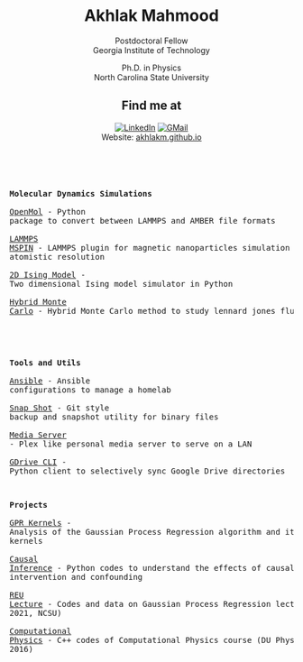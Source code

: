 <div align="center">

<h1>
Akhlak Mahmood
</h1>

</div>

<div align="center">

Postdoctoral Fellow\
Georgia Institute of Technology

Ph.D. in Physics\
North Carolina State University

</div>


<div align="center">
<h2>
Find me at
</h2>

<a href="https://www.linkedin.com/in/akhlakm/"><img src="https://img.shields.io/badge/LinkedIn-0077B5?style=for-the-badge&logo=linkedin&logoColor=white" alt="LinkedIn"/></a>
<a href="mailto:akhlakm@gatech.edu"><img src="https://img.shields.io/badge/Gmail-D14836?style=for-the-badge&logo=gmail&logoColor=white" alt="GMail"/></a>
<br>
Website: <a href="https://akhlakm.github.io">akhlakm.github.io</a>
</div>

<br>

<!-- Inspired by https://github.com/EmilHvitfeldt/EmilHvitfeldt -->
<div align="left">
<h3>

</h3>
</div>
<pre>

<b>Molecular Dynamics Simulations</b>  
<a href="https://github.com/akhlakm/Open_MOL">OpenMol</a>               - Python package to convert between LAMMPS and AMBER file formats  
<a href="https://github.com/yingling-group/lammps-mspin">LAMMPS MSPIN</a>          - LAMMPS plugin for magnetic nanoparticles simulation with atomistic resolution  
<a href="https://github.com/akhlakm/2D_Ising_Model">2D Ising Model</a>        - Two dimensional Ising model simulator in Python  
<a href="https://github.com/akhlakm/Hybrid_Monte_Carlo">Hybrid Monte Carlo</a>    - Hybrid Monte Carlo method to study lennard jones fluid  
<!-- <a href="https://github.com/akhlakm/CNN_LJ_PotE_Predict">LJ PotE</a>             - Prediction of the potential energy of 2D Lennard-Jones fluid   -->

<b>Tools and Utils</b>  
<a href="https://github.com/akhlakm/ansible">Ansible</a>               - Ansible configurations to manage a homelab  
<a href="https://github.com/akhlakm/Snap_Shot">Snap Shot</a>             - Git style backup and snapshot utility for binary files  
<a href="https://github.com/akhlakm/Home_Media_Server">Media Server</a>          - Plex like personal media server to serve on a LAN  
<a href="https://github.com/akhlakm/Python_GDrive_CLI">GDrive CLI</a>            - Python client to selectively sync Google Drive directories  

<b>Projects</b>  
<a href="https://github.com/akhlakm/GPR_Kernels">GPR Kernels</a>           - Analysis of the Gaussian Process Regression algorithm and its kernels  
<a href="https://github.com/akhlakm/Causal_Inference">Causal Inference</a>      - Python codes to understand the effects of causal intervention and confounding  
<a href="https://github.com/akhlakm/REU_GPR_Lecture_Code">REU Lecture</a>           - Codes and data on Gaussian Process Regression lecture (REU 2021, NCSU)  
<a href="https://github.com/akhlakm/Computational_Physics_DU">Computational Physics</a> - C++ codes of Computational Physics course (DU Physics, 2016)
</pre>
